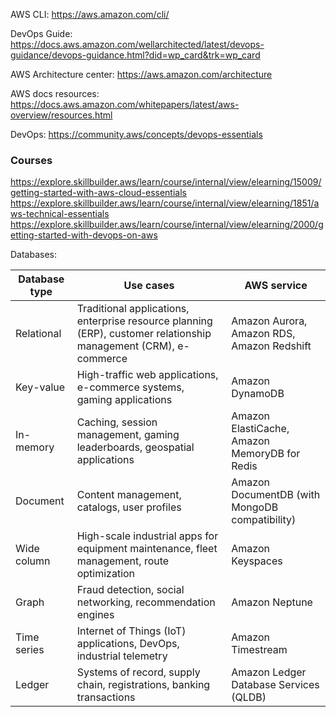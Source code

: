 AWS CLI: https://aws.amazon.com/cli/

DevOps Guide: https://docs.aws.amazon.com/wellarchitected/latest/devops-guidance/devops-guidance.html?did=wp_card&trk=wp_card

AWS Architecture center: https://aws.amazon.com/architecture

AWS docs resources: https://docs.aws.amazon.com/whitepapers/latest/aws-overview/resources.html

DevOps: https://community.aws/concepts/devops-essentials 

### Courses
https://explore.skillbuilder.aws/learn/course/internal/view/elearning/15009/getting-started-with-aws-cloud-essentials  
https://explore.skillbuilder.aws/learn/course/internal/view/elearning/1851/aws-technical-essentials  
https://explore.skillbuilder.aws/learn/course/internal/view/elearning/2000/getting-started-with-devops-on-aws   

Databases:

| Database type | Use cases | AWS service |
|---|---|---|
| Relational | Traditional applications, enterprise resource planning (ERP), customer relationship management (CRM), e-commerce | Amazon Aurora, Amazon RDS, Amazon Redshift |
| Key-value | High-traffic web applications, e-commerce systems, gaming applications | Amazon DynamoDB |
| In-memory	| Caching, session management, gaming leaderboards, geospatial applications	| Amazon ElastiCache, Amazon MemoryDB for Redis |
| Document | 	Content management, catalogs, user profiles	| Amazon DocumentDB (with MongoDB compatibility)
| Wide column	| High-scale industrial apps for equipment maintenance, fleet management, route optimization	| Amazon Keyspaces
| Graph	| Fraud detection, social networking, recommendation engines	| Amazon Neptune
| Time series	| Internet of Things (IoT) applications, DevOps, industrial telemetry	| Amazon Timestream
| Ledger	| Systems of record, supply chain, registrations, banking transactions	| Amazon Ledger Database Services (QLDB)

